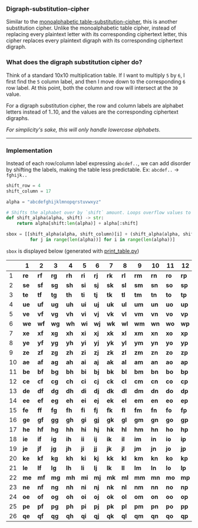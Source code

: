 ### Digraph-substitution-cipher

Similar to the [monoalphabetic table-substitution-cipher](https://github.com/thondascully/cryptography/edit/master/table-substitution-cipher), this is another substitution cipher. Unlike the monoalphabetic table cipher, instead of replacing every plaintext letter with its corresponding ciphertext letter,
this cipher replaces every plaintext digraph with its corresponding ciphertext digraph.

### What does the digraph substitution cipher do?

Think of a standard 10x10 multiplication table. If I want to multiply `5` by `6`, I first find the `5` column label, and then I move down to the corresponding `6` row label. At this point, both the column and row will intersect at the `30` value. 

For a digraph substitution cipher, the row and column labels are alphabet letters instead of 1..10, and the values are the corresponding ciphertext digraphs.

_For simplicity's sake, this will only handle lowercase alphabets._

-----------------------

### Implementation

Instead of each row/column label expressing `abcdef..`, we can add disorder by shifting the labels, making the table less predictable. Ex: `abcdef..` -> `fghijk..`

```python 'ignore
shift_row = 4
shift_column = 17

alpha = "abcdefghijklmnopqrstuvwxyz"

# Shifts the alphabet over by `shift` amount. Loops overflow values to start.
def shift_alpha(alpha, shift) -> str:
    return alpha[shift:len(alpha)] + alpha[:shift]
```
```python 'ignore
sbox = [[shift_alpha(alpha, shift_column)[i] + (shift_alpha(alpha, shift_row)[j])
         for j in range(len(alpha))] for i in range(len(alpha))]
```

`sbox` is displayed below (generated with [print_table.py](https://github.com/thondascully/cryptography/blob/master/digraph-substitution-cipher/python/print_table.py))

|  | 1 | 2 | 3 | 4 | 5 | 6 | 7 | 8 | 9 | 10 | 11 | 12 | 13 | 14 | 15 | 16 | 17 | 18 | 19 | 20 | 21 | 22 | 23 | 24 | 25 | 26 |
| --- | --- | --- | --- | --- | --- | --- | --- | --- | --- | --- | --- | --- | --- | --- | --- | --- | --- | --- | --- | --- | --- | --- | --- | --- | --- | --- 
| 1 | **re** | **rf** | **rg** | **rh** | **ri** | **rj** | **rk** | **rl** | **rm** | **rn** | **ro** | **rp** | **rq** | **rr** | **rs** | **rt** | **ru** | **rv** | **rw** | **rx** | **ry** | **rz** | **ra** | **rb** | **rc** | **rd** |
| 2 | **se** | **sf** | **sg** | **sh** | **si** | **sj** | **sk** | **sl** | **sm** | **sn** | **so** | **sp** | **sq** | **sr** | **ss** | **st** | **su** | **sv** | **sw** | **sx** | **sy** | **sz** | **sa** | **sb** | **sc** | **sd** |
| 3 | **te** | **tf** | **tg** | **th** | **ti** | **tj** | **tk** | **tl** | **tm** | **tn** | **to** | **tp** | **tq** | **tr** | **ts** | **tt** | **tu** | **tv** | **tw** | **tx** | **ty** | **tz** | **ta** | **tb** | **tc** | **td** |
| 4 | **ue** | **uf** | **ug** | **uh** | **ui** | **uj** | **uk** | **ul** | **um** | **un** | **uo** | **up** | **uq** | **ur** | **us** | **ut** | **uu** | **uv** | **uw** | **ux** | **uy** | **uz** | **ua** | **ub** | **uc** | **ud** |
| 5 | **ve** | **vf** | **vg** | **vh** | **vi** | **vj** | **vk** | **vl** | **vm** | **vn** | **vo** | **vp** | **vq** | **vr** | **vs** | **vt** | **vu** | **vv** | **vw** | **vx** | **vy** | **vz** | **va** | **vb** | **vc** | **vd** |
| 6 | **we** | **wf** | **wg** | **wh** | **wi** | **wj** | **wk** | **wl** | **wm** | **wn** | **wo** | **wp** | **wq** | **wr** | **ws** | **wt** | **wu** | **wv** | **ww** | **wx** | **wy** | **wz** | **wa** | **wb** | **wc** | **wd** |
| 7 | **xe** | **xf** | **xg** | **xh** | **xi** | **xj** | **xk** | **xl** | **xm** | **xn** | **xo** | **xp** | **xq** | **xr** | **xs** | **xt** | **xu** | **xv** | **xw** | **xx** | **xy** | **xz** | **xa** | **xb** | **xc** | **xd** |
| 8 | **ye** | **yf** | **yg** | **yh** | **yi** | **yj** | **yk** | **yl** | **ym** | **yn** | **yo** | **yp** | **yq** | **yr** | **ys** | **yt** | **yu** | **yv** | **yw** | **yx** | **yy** | **yz** | **ya** | **yb** | **yc** | **yd** |
| 9 | **ze** | **zf** | **zg** | **zh** | **zi** | **zj** | **zk** | **zl** | **zm** | **zn** | **zo** | **zp** | **zq** | **zr** | **zs** | **zt** | **zu** | **zv** | **zw** | **zx** | **zy** | **zz** | **za** | **zb** | **zc** | **zd** |
| 10 | **ae** | **af** | **ag** | **ah** | **ai** | **aj** | **ak** | **al** | **am** | **an** | **ao** | **ap** | **aq** | **ar** | **as** | **at** | **au** | **av** | **aw** | **ax** | **ay** | **az** | **aa** | **ab** | **ac** | **ad** |
| 11 | **be** | **bf** | **bg** | **bh** | **bi** | **bj** | **bk** | **bl** | **bm** | **bn** | **bo** | **bp** | **bq** | **br** | **bs** | **bt** | **bu** | **bv** | **bw** | **bx** | **by** | **bz** | **ba** | **bb** | **bc** | **bd** |
| 12 | **ce** | **cf** | **cg** | **ch** | **ci** | **cj** | **ck** | **cl** | **cm** | **cn** | **co** | **cp** | **cq** | **cr** | **cs** | **ct** | **cu** | **cv** | **cw** | **cx** | **cy** | **cz** | **ca** | **cb** | **cc** | **cd** |
| 13 | **de** | **df** | **dg** | **dh** | **di** | **dj** | **dk** | **dl** | **dm** | **dn** | **do** | **dp** | **dq** | **dr** | **ds** | **dt** | **du** | **dv** | **dw** | **dx** | **dy** | **dz** | **da** | **db** | **dc** | **dd** |
| 14 | **ee** | **ef** | **eg** | **eh** | **ei** | **ej** | **ek** | **el** | **em** | **en** | **eo** | **ep** | **eq** | **er** | **es** | **et** | **eu** | **ev** | **ew** | **ex** | **ey** | **ez** | **ea** | **eb** | **ec** | **ed** |
| 15 | **fe** | **ff** | **fg** | **fh** | **fi** | **fj** | **fk** | **fl** | **fm** | **fn** | **fo** | **fp** | **fq** | **fr** | **fs** | **ft** | **fu** | **fv** | **fw** | **fx** | **fy** | **fz** | **fa** | **fb** | **fc** | **fd** |
| 16 | **ge** | **gf** | **gg** | **gh** | **gi** | **gj** | **gk** | **gl** | **gm** | **gn** | **go** | **gp** | **gq** | **gr** | **gs** | **gt** | **gu** | **gv** | **gw** | **gx** | **gy** | **gz** | **ga** | **gb** | **gc** | **gd** |
| 17 | **he** | **hf** | **hg** | **hh** | **hi** | **hj** | **hk** | **hl** | **hm** | **hn** | **ho** | **hp** | **hq** | **hr** | **hs** | **ht** | **hu** | **hv** | **hw** | **hx** | **hy** | **hz** | **ha** | **hb** | **hc** | **hd** |
| 18 | **ie** | **if** | **ig** | **ih** | **ii** | **ij** | **ik** | **il** | **im** | **in** | **io** | **ip** | **iq** | **ir** | **is** | **it** | **iu** | **iv** | **iw** | **ix** | **iy** | **iz** | **ia** | **ib** | **ic** | **id** |
| 19 | **je** | **jf** | **jg** | **jh** | **ji** | **jj** | **jk** | **jl** | **jm** | **jn** | **jo** | **jp** | **jq** | **jr** | **js** | **jt** | **ju** | **jv** | **jw** | **jx** | **jy** | **jz** | **ja** | **jb** | **jc** | **jd** |
| 20 | **ke** | **kf** | **kg** | **kh** | **ki** | **kj** | **kk** | **kl** | **km** | **kn** | **ko** | **kp** | **kq** | **kr** | **ks** | **kt** | **ku** | **kv** | **kw** | **kx** | **ky** | **kz** | **ka** | **kb** | **kc** | **kd** |
| 21 | **le** | **lf** | **lg** | **lh** | **li** | **lj** | **lk** | **ll** | **lm** | **ln** | **lo** | **lp** | **lq** | **lr** | **ls** | **lt** | **lu** | **lv** | **lw** | **lx** | **ly** | **lz** | **la** | **lb** | **lc** | **ld** |
| 22 | **me** | **mf** | **mg** | **mh** | **mi** | **mj** | **mk** | **ml** | **mm** | **mn** | **mo** | **mp** | **mq** | **mr** | **ms** | **mt** | **mu** | **mv** | **mw** | **mx** | **my** | **mz** | **ma** | **mb** | **mc** | **md** |
| 23 | **ne** | **nf** | **ng** | **nh** | **ni** | **nj** | **nk** | **nl** | **nm** | **nn** | **no** | **np** | **nq** | **nr** | **ns** | **nt** | **nu** | **nv** | **nw** | **nx** | **ny** | **nz** | **na** | **nb** | **nc** | **nd** |
| 24 | **oe** | **of** | **og** | **oh** | **oi** | **oj** | **ok** | **ol** | **om** | **on** | **oo** | **op** | **oq** | **or** | **os** | **ot** | **ou** | **ov** | **ow** | **ox** | **oy** | **oz** | **oa** | **ob** | **oc** | **od** |
| 25 | **pe** | **pf** | **pg** | **ph** | **pi** | **pj** | **pk** | **pl** | **pm** | **pn** | **po** | **pp** | **pq** | **pr** | **ps** | **pt** | **pu** | **pv** | **pw** | **px** | **py** | **pz** | **pa** | **pb** | **pc** | **pd** |
| 26 | **qe** | **qf** | **qg** | **qh** | **qi** | **qj** | **qk** | **ql** | **qm** | **qn** | **qo** | **qp** | **qq** | **qr** | **qs** | **qt** | **qu** | **qv** | **qw** | **qx** | **qy** | **qz** | **qa** | **qb** | **qc** | **qd** |
